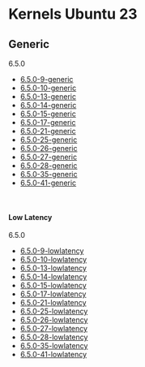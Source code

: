 # Kernels Ubuntu 23

## Generic

6.5.0

* [6.5.0-9-generic](./Generics/6.5.0-generic/lime-6.5.0-9-generic.ko)
* [6.5.0-10-generic](./Generics/6.5.0-generic/lime-6.5.0-10-generic.ko)
* [6.5.0-13-generic](./Generics/6.5.0-generic/lime-6.5.0-13-generic.ko)
* [6.5.0-14-generic](./Generics/6.5.0-generic/lime-6.5.0-14-generic.ko)
* [6.5.0-15-generic](./Generics/6.5.0-generic/lime-6.5.0-15-generic.ko)
* [6.5.0-17-generic](./Generics/6.5.0-generic/lime-6.5.0-17-generic.ko)
* [6.5.0-21-generic](./Generics/6.5.0-generic/lime-6.5.0-21-generic.ko)
* [6.5.0-25-generic](./Generics/6.5.0-generic/lime-6.5.0-25-generic.ko)
* [6.5.0-26-generic](./Generics/6.5.0-generic/lime-6.5.0-26-generic.ko)
* [6.5.0-27-generic](./Generics/6.5.0-generic/lime-6.5.0-27-generic.ko)
* [6.5.0-28-generic](./Generics/6.5.0-generic/lime-6.5.0-28-generic.ko)
* [6.5.0-35-generic](./Generics/6.5.0-generic/lime-6.5.0-35-generic.ko)
* [6.5.0-41-generic](./Generics/6.5.0-generic/lime-6.5.0-41-generic.ko)

<br>

#### Low Latency

6.5.0
* [6.5.0-9-lowlatency](./LowLatency/6.5.0-lowlatency/lime-6.5.0-9-lowlatency.ko)
* [6.5.0-10-lowlatency](./LowLatency/6.5.0-lowlatency/lime-6.5.0-10-lowlatency.ko)
* [6.5.0-13-lowlatency](./LowLatency/6.5.0-lowlatency/lime-6.5.0-13-lowlatency.ko)
* [6.5.0-14-lowlatency](./LowLatency/6.5.0-lowlatency/lime-6.5.0-14-lowlatency.ko)
* [6.5.0-15-lowlatency](./LowLatency/6.5.0-lowlatency/lime-6.5.0-15-lowlatency.ko)
* [6.5.0-17-lowlatency](./LowLatency/6.5.0-lowlatency/lime-6.5.0-17-lowlatency.ko)
* [6.5.0-21-lowlatency](./LowLatency/6.5.0-lowlatency/lime-6.5.0-21-lowlatency.ko)
* [6.5.0-25-lowlatency](./LowLatency/6.5.0-lowlatency/lime-6.5.0-25-lowlatency.ko)
* [6.5.0-26-lowlatency](./LowLatency/6.5.0-lowlatency/lime-6.5.0-26-lowlatency.ko)
* [6.5.0-27-lowlatency](./LowLatency/6.5.0-lowlatency/lime-6.5.0-27-lowlatency.ko)
* [6.5.0-28-lowlatency](./LowLatency/6.5.0-lowlatency/lime-6.5.0-28-lowlatency.ko)
* [6.5.0-35-lowlatency](./LowLatency/6.5.0-lowlatency/lime-6.5.0-35-lowlatency.ko)
* [6.5.0-41-lowlatency](./LowLatency/6.5.0-lowlatency/lime-6.5.0-41-lowlatency.ko)
